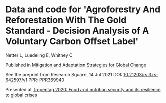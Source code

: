 # Data and code for 'Agroforestry And Reforestation With The Gold Standard - Decision Analysis of A Voluntary Carbon Offset Label'

Netter L, Luedeling E, Whitney C

Published in [Mitigation and Adaptation Strategies for Global Change](https://www.springer.com/journal/11027)

See the preprint from Research Square, 14 Jul 2021 
DOI: [10.21203/rs.3.rs-642597/v1](https://doi.org/10.21203/rs.3.rs-642597/v1) PPR: PPR369940 

Presented at [Tropentag 2020: Food and nutrition security and its resilience to global crises](https://www.zef.de/fileadmin/user_upload/Netter%20et%20al.%20-%20Agroforestry%20and%20Reforestation%20with%20the%20Gold%20Stand.pdf)

